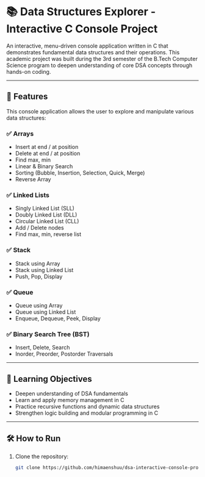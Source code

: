 # 📚 Data Structures Explorer - Interactive C Console Project

An interactive, menu-driven console application written in C that demonstrates fundamental data structures and their operations. This academic project was built during the 3rd semester of the B.Tech Computer Science program to deepen understanding of core DSA concepts through hands-on coding.

---

## 🚀 Features

This console application allows the user to explore and manipulate various data structures:

### ✅ Arrays
- Insert at end / at position
- Delete at end / at position
- Find max, min
- Linear & Binary Search
- Sorting (Bubble, Insertion, Selection, Quick, Merge)
- Reverse Array

### ✅ Linked Lists
- Singly Linked List (SLL)
- Doubly Linked List (DLL)
- Circular Linked List (CLL)
- Add / Delete nodes
- Find max, min, reverse list

### ✅ Stack
- Stack using Array
- Stack using Linked List
- Push, Pop, Display

### ✅ Queue
- Queue using Array
- Queue using Linked List
- Enqueue, Dequeue, Peek, Display

### ✅ Binary Search Tree (BST)
- Insert, Delete, Search
- Inorder, Preorder, Postorder Traversals

---

## 🧠 Learning Objectives

- Deepen understanding of DSA fundamentals
- Learn and apply memory management in C
- Practice recursive functions and dynamic data structures
- Strengthen logic building and modular programming in C

---

## 🛠️ How to Run

1. Clone the repository:
   ```bash
   git clone https://github.com/himaenshuu/dsa-interactive-console-project
